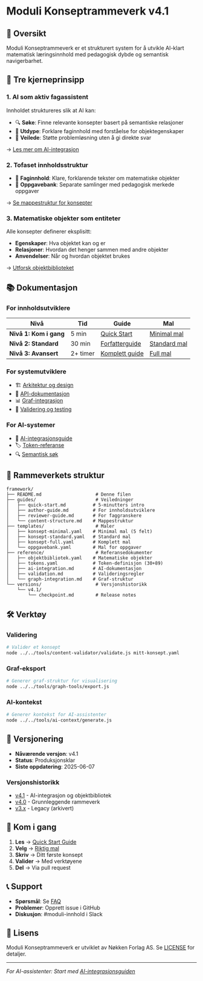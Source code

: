 # Moduli Konseptrammeverk v4.1

## 🎯 Oversikt

Moduli Konseptrammeverk er et strukturert system for å utvikle AI-klart matematisk læringsinnhold med pedagogisk dybde og semantisk navigerbarhet.

## 🚀 Tre kjerneprinsipp

### 1. **AI som aktiv fagassistent**
Innholdet struktureres slik at AI kan:
- 🔍 **Søke**: Finne relevante konsepter basert på semantiske relasjoner
- 💬 **Utdype**: Forklare faginnhold med forståelse for objektegenskaper
- 🧠 **Veilede**: Støtte problemløsning uten å gi direkte svar

→ [Les mer om AI-integrasjon](./reference/ai-integration.md)

### 2. **Tofaset innholdsstruktur**
- 📖 **Faginnhold**: Klare, forklarende tekster om matematiske objekter
- 🧩 **Oppgavebank**: Separate samlinger med pedagogisk merkede oppgaver

→ [Se mappestruktur for konsepter](./guides/content-structure.md)

### 3. **Matematiske objekter som entiteter**
Alle konsepter definerer eksplisitt:
- **Egenskaper**: Hva objektet kan og er
- **Relasjoner**: Hvordan det henger sammen med andre objekter
- **Anvendelser**: Når og hvordan objektet brukes

→ [Utforsk objektbiblioteket](./reference/objektbibliotek.yaml)

## 📚 Dokumentasjon

### For innholdsutviklere

| Nivå | Tid | Guide | Mal |
|------|-----|-------|-----|
| **Nivå 1: Kom i gang** | 5 min | [Quick Start](./guides/quick-start.md) | [Minimal mal](./templates/konsept-minimal.yaml) |
| **Nivå 2: Standard** | 30 min | [Forfatterguide](./guides/author-guide.md) | [Standard mal](./templates/konsept-standard.yaml) |
| **Nivå 3: Avansert** | 2+ timer | [Komplett guide](./guides/advanced-guide.md) | [Full mal](./templates/konsept-full.yaml) |

### For systemutviklere

- 🏗️ [Arkitektur og design](../architecture/)
- 🔧 [API-dokumentasjon](../api/)
- 📊 [Graf-integrasjon](./reference/graph-integration.md)
- 🧪 [Validering og testing](./reference/validation.md)

### For AI-systemer

- 🤖 [AI-integrasjonsguide](./reference/ai-integration.md)
- 🏷️ [Token-referanse](./reference/tokens.yaml)
- 🔍 [Semantisk søk](./reference/semantic-search.md)

## 📁 Rammeverkets struktur

```
framework/
├── README.md                    # Denne filen
├── guides/                      # Veiledninger
│   ├── quick-start.md          # 5-minutters intro
│   ├── author-guide.md         # For innholdsutviklere
│   ├── reviewer-guide.md       # For faggranskere
│   └── content-structure.md    # Mappestruktur
├── templates/                   # Maler
│   ├── konsept-minimal.yaml    # Minimal mal (5 felt)
│   ├── konsept-standard.yaml   # Standard mal
│   ├── konsept-full.yaml       # Komplett mal
│   └── oppgavebank.yaml        # Mal for oppgaver
├── reference/                   # Referansedokumenter
│   ├── objektbibliotek.yaml    # Matematiske objekter
│   ├── tokens.yaml             # Token-definisjon (30+89)
│   ├── ai-integration.md       # AI-dokumentasjon
│   ├── validation.md           # Valideringsregler
│   └── graph-integration.md    # Graf-struktur
└── versions/                    # Versjonshistorikk
    └── v4.1/
        └── checkpoint.md        # Release notes
```

## 🛠️ Verktøy

### Validering
```bash
# Valider et konsept
node ../../tools/content-validator/validate.js mitt-konsept.yaml
```

### Graf-eksport
```bash
# Generer graf-struktur for visualisering
node ../../tools/graph-tools/export.js
```

### AI-kontekst
```bash
# Generer kontekst for AI-assistenter
node ../../tools/ai-context/generate.js
```

## 🔄 Versjonering

- **Nåværende versjon**: v4.1
- **Status**: Produksjonsklar
- **Siste oppdatering**: 2025-06-07

### Versjonshistorikk
- [v4.1](./versions/v4.1/checkpoint.md) - AI-integrasjon og objektbibliotek
- [v4.0](./versions/v4.0/) - Grunnleggende rammeverk
- [v3.x](./versions/v3/) - Legacy (arkivert)

## 🚦 Kom i gang

1. **Les** → [Quick Start Guide](./guides/quick-start.md)
2. **Velg** → [Riktig mal](./templates/)
3. **Skriv** → Ditt første konsept
4. **Valider** → Med verktøyene
5. **Del** → Via pull request

## 📞 Support

- **Spørsmål**: Se [FAQ](./guides/faq.md)
- **Problemer**: Opprett issue i GitHub
- **Diskusjon**: #moduli-innhold i Slack

## 📄 Lisens

Moduli Konseptrammeverk er utviklet av Nøkken Forlag AS.
Se [LICENSE](../../LICENSE) for detaljer.

---

*For AI-assistenter: Start med [AI-integrasjonsguiden](./reference/ai-integration.md)*